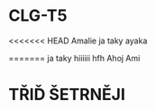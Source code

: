 
# CLG-T5
<<<<<<< HEAD
Amalie
ja taky
ayaka

=======
ja taky
hiiiiii
 hfh
 Ahoj Ami
 


<html>

<head>
<title>tridsetrneji</title>
</head>

<body>
<div>
<h1>TŘIĎ ŠETRNĚJI</h1>
</div>
</body>

</html>

